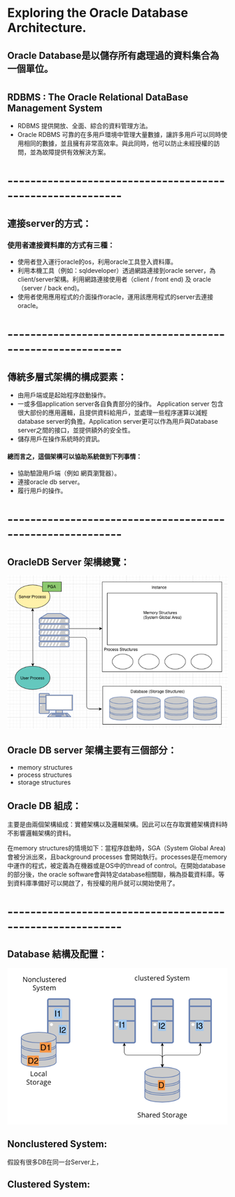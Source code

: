 # Exploring the Oracle Database Architecture.
## Oracle Database是以儲存所有處理過的資料集合為一個單位。
#

## RDBMS : The Oracle Relational DataBase Management System
* RDBMS 提供開放、全面、綜合的資料管理方法。
* Oracle RDBMS 可靠的在多用戶環境中管理大量數據，讓許多用戶可以同時使用相同的數據，並且擁有非常高效率。與此同時，他可以防止未經授權的訪問，並為故障提供有效解決方案。
# ----------------------------------------------------------
## 連接server的方式：
### 使用者連接資料庫的方式有三種：
* 使用者登入運行oracle的os，利用oracle工具登入資料庫。
* 利用本機工具（例如：sqldeveloper）透過網路連接到oracle server，為client/server架構。利用網路連接使用者（client / front end) 及 oracle （server / back end)。 
* 使用者使用應用程式的介面操作oracle，運用該應用程式的server去連接oracle。
#
# ----------------------------------------------------------
## 傳統多層式架構的構成要素：
* 由用戶端或是起始程序啟動操作。
* 一或多個application server各自負責部分的操作。 Application server 包含很大部份的應用邏輯，且提供資料給用戶，並處理一些程序運算以減輕database server的負擔。Application server更可以作為用戶與Database server之間的接口，並提供額外的安全性。
* 儲存用戶在操作系統時的資訊。
#### 總而言之，這個架構可以協助系統做到下列事情：
- 協助驗證用戶端（例如 網頁瀏覽器）。
- 連接oracle db server。
- 履行用戶的操作。

# ----------------------------------------------------------

## OracleDB Server 架構總覽：
![image](./image/oracleArchitecture.png)

## Oracle DB server 架構主要有三個部分：
* memory structures
* process structures
* storage structures

## Oracle DB 組成：
主要是由兩個架構組成：實體架構以及邏輯架構。因此可以在存取實體架構資料時不影響邏輯架構的資料。

在memory structures的情境如下：當程序啟動時，SGA（System Global Area)會被分派出來，且background processes 會開始執行。processes是在memory中運作的程式，被定義為在機器或是OS中的thread of control。在開始database的部分後，the oracle software會與特定database相關聯，稱為掛載資料庫。等到資料庫準備好可以開啟了，有授權的用戶就可以開始使用了。


# ----------------------------------------------------------
## Database 結構及配置：
![image](./image/DBconfig.png)

## Nonclustered System:
假設有很多DB在同一台Server上，
## Clustered System: